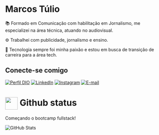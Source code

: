 
# Marcos Túlio 

<p>📚 Formado em Comunicação com habilitação em Jornalismo, me especializei na área técnica, atuando no audiovisual.</p>
<p>⚙️ Trabalhei com publicidade, jornalismo e ensino.</p>
<p>🔄 Tecnologia sempre foi minha paixão e estou em busca de transição de carreira para a área tech.</p>


## Conecte-se comigo

[![Perfil DIO](https://img.shields.io/badge/-Meu%20Perfil%20na%20DIO-30A3DC?style=for-the-badge)](https://web.dio.me/users/SEUUSERNAME/)
[![LinkedIn](https://img.shields.io/badge/LinkedIn-blue?style=for-the-badge&logo=linkedin&logoColor=0E76A8)](https://www.linkedin.com/in/marcostrp/)
[![Instagram](https://img.shields.io/badge/Instagram-f8f8f2?style=for-the-badge&logo=instagram)](https://www.instagram.com/marcostrp/)
[![E-mail](https://img.shields.io/badge/-Email-f8f8f2?style=for-the-badge&logo=microsoft-outlook&logoColor=E94D5F)](mailto:SEUEMAIL@outlook.com)

<h1>
    <a href="https://www.dio.me/">
     <img align="center" width="40px" src="https://hermes.digitalinnovation.one/assets/diome/logo-minimized.png"></a>
    <span> Github status</span>
</h1>
<p>Começando o bootcamp fullstack!</p>

![GitHub Stats](https://github-readme-stats.vercel.app/api?username=Marcostrp&theme=transparent&bg_color=282a36&border_color=ff79c6&show_icons=true&icon_color=50fa7b&title_color=00aeff&text_color=e03c8a)
